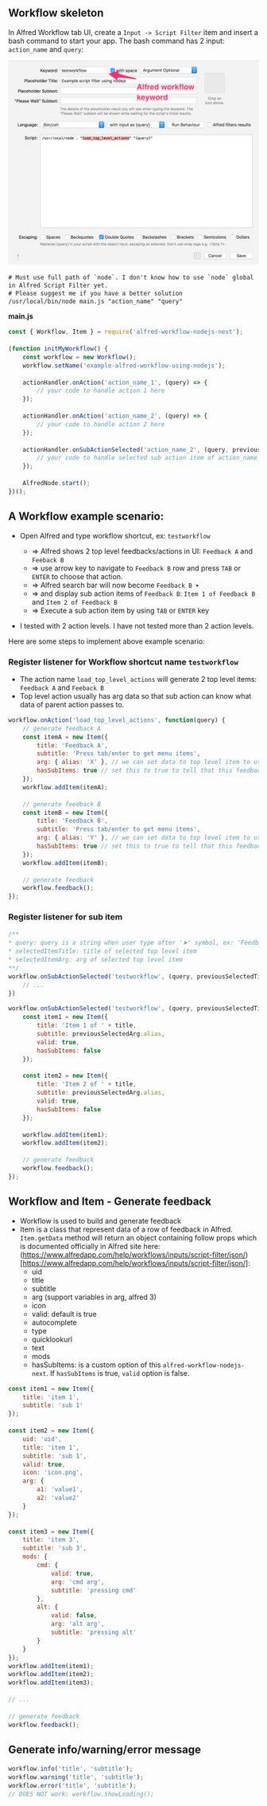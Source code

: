 ## Workflow skeleton

In Alfred Workflow tab UI, create a `Input -> Script Filter` item and insert a bash command to start your app.
The bash command has 2 input: `action_name` and `query`:

![Script Filter config](images/script_filter.png)


```shell
# Must use full path of `node`. I don't know how to use `node` global in Alfred Script Filter yet. 
# Please suggest me if you have a better solution
/usr/local/bin/node main.js "action_name" "query"
```

**main.js**
```js
const { Workflow, Item } = require('alfred-workflow-nodejs-next');

(function initMyWorkflow() {
    const workflow = new Workflow();
    workflow.setName('example-alfred-workflow-using-nodejs');

    actionHandler.onAction('action_name_1', (query) => {
        // your code to handle action 1 here
    });

    actionHandler.onAction('action_name_2', (query) => {
        // your code to handle action 2 here
    });

    actionHandler.onSubActionSelected('action_name_2', (query, previousSelectedTitle, previousSelectedArg) => {
        // your code to handle selected sub action item of action_name_2 here
    });

    AlfredNode.start();
})();
```

## A Workflow example scenario:

- Open Alfred and type workflow shortcut, ex: `testworkflow`
    + => Alfred shows 2 top level feedbacks/actions in UI: `Feedback A` and `Feeback B`
    + => use arrow key to navigate to `Feedback B` row and press `TAB` or `ENTER` to choose that action.
    + => Alfred search bar will now become `Feedback B ➤ `
    + => and display sub action items of `Feedback B`: `Item 1 of Feedback B` and `Item 2 of Feedback B`
    + => Execute a sub action item by using `TAB` or `ENTER` key

- I tested with 2 action levels. I have not tested more than 2 action levels.
  
Here are some steps to implement above example scenario: 

### Register listener for Workflow shortcut name `testworkflow`

- The action name `load_top_level_actions` will generate 2 top level items: `Feedback A` and `Feeback B`
- Top level action usually has arg data so that sub action can know what data of parent action passes to.
  
```js
workflow.onAction('load_top_level_actions', function(query) {
    // generate feedback A
    const itemA = new Item({
        title: 'Feedback A',
        subtitle: 'Press tab/enter to get menu items',
        arg: { alias: 'X' }, // we can set data to top level item to use later to build sub items
        hasSubItems: true // set this to true to tell that this feedback has sub Items, `valid` prop is false when `hasSubItems` is true
    });
    workflow.addItem(itemA);

    // generate feedback B
    const itemB = new Item({
        title: 'Feedback B',
        subtitle: 'Press tab/enter to get menu items',
        arg: { alias: 'Y' }, // we can set data to top level item to use later to build sub items
        hasSubItems: true // set this to true to tell that this feedback has sub Items
    });
    workflow.addItem(itemB);

    // generate feedback
    workflow.feedback();
});
```

### Register listener for sub item

```js
/**
* query: query is a string when user type after '➤' symbol, ex: 'Feedback A ➤ queryabc'
* selectedItemTitle: title of selected top level item
* selectedItemArg: arg of selected top level item
**/
workflow.onSubActionSelected('testworkflow', (query, previousSelectedTitle, previousSelectedArg) => { 
    // ...
})
```

```js
workflow.onSubActionSelected('testworkflow', (query, previousSelectedTitle, previousSelectedArg) => {
    const item1 = new Item({
        title: 'Item 1 of ' + title,
        subtitle: previousSelectedArg.alias,
        valid: true,
        hasSubItems: false
    });

    const item2 = new Item({
        title: 'Item 2 of ' + title,
        subtitle: previousSelectedArg.alias,
        valid: true,
        hasSubItems: false
    });

    workflow.addItem(item1);
    workflow.addItem(item2);

    // generate feedback
    workflow.feedback();
});
```

## Workflow and Item - Generate feedback

- Workflow is used to build and generate feedback
- Item is a class that represent data of a row of feedback in Alfred. `Item.getData` method will return an object containing follow props which is documented officially in Alfred site here: (https://www.alfredapp.com/help/workflows/inputs/script-filter/json/)[https://www.alfredapp.com/help/workflows/inputs/script-filter/json/]:
    * uid
    * title
    * subtitle
    * arg (support variables in arg, alfred 3)
    * icon
    * valid: default is true
    * autocomplete
    * type
    * quicklookurl
    * text
    * mods
    * hasSubItems: is a custom option of this `alfred-workflow-nodejs-next`. If `hasSubItems` is true, `valid` option is false.  

```js
const item1 = new Item({
    title: 'item 1',
    subtitle: 'sub 1'
});

const item2 = new Item({
    uid: 'uid',
    title: 'item 1',
    subtitle: 'sub 1',
    valid: true,
    icon: 'icon.png',
    arg: {
        a1: 'value1',
        a2: 'value2'
    }
});

const item3 = new Item({
    title: 'item 3',
    subtitle: 'sub 3',
    mods: {
        cmd: {
            valid: true,
            arg: 'cmd arg',
            subtitle: 'pressing cmd'
        },
        alt: {
            valid: false,
            arg: 'alt arg',
            subtitle: 'pressing alt'
        }
    }
});
workflow.addItem(item1);
workflow.addItem(item2);
workflow.addItem(item3);

// ...

// generate feedback
workflow.feedback();
```


## Generate info/warning/error message

```js
workflow.info('title', 'subtitle');
workflow.warning('title', 'subtitle');
workflow.error('title', 'subtitle');
// DOES NOT work: workflow.showLoading();
```